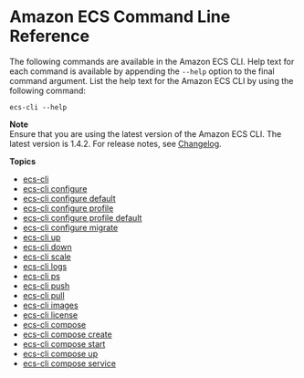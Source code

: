# Amazon ECS Command Line Reference<a name="ECS_CLI_reference"></a>

The following commands are available in the Amazon ECS CLI\. Help text for each command is available by appending the `--help` option to the final command argument\. List the help text for the Amazon ECS CLI by using the following command:

```
ecs-cli --help
```

**Note**  
Ensure that you are using the latest version of the Amazon ECS CLI\. The latest version is 1\.4\.2\. For release notes, see [Changelog](https://github.com/aws/amazon-ecs-cli/blob/master/CHANGELOG.md)\.

**Topics**
+ [ecs\-cli](cmd-ecs-cli.md)
+ [ecs\-cli configure](cmd-ecs-cli-configure.md)
+ [ecs\-cli configure default](cmd-ecs-cli-configure-default.md)
+ [ecs\-cli configure profile](cmd-ecs-cli-configure-profile.md)
+ [ecs\-cli configure profile default](cmd-ecs-cli-configure-profile-default.md)
+ [ecs\-cli configure migrate](cmd-ecs-cli-configure-migrate.md)
+ [ecs\-cli up](cmd-ecs-cli-up.md)
+ [ecs\-cli down](cmd-ecs-cli-down.md)
+ [ecs\-cli scale](cmd-ecs-cli-scale.md)
+ [ecs\-cli logs](cmd-ecs-cli-logs.md)
+ [ecs\-cli ps](cmd-ecs-cli-ps.md)
+ [ecs\-cli push](cmd-ecs-cli-push.md)
+ [ecs\-cli pull](cmd-ecs-cli-pull.md)
+ [ecs\-cli images](cmd-ecs-cli-images.md)
+ [ecs\-cli license](cmd-ecs-cli-license.md)
+ [ecs\-cli compose](cmd-ecs-cli-compose.md)
+ [ecs\-cli compose create](cmd-ecs-cli-compose-create.md)
+ [ecs\-cli compose start](cmd-ecs-cli-compose-start.md)
+ [ecs\-cli compose up](cmd-ecs-cli-compose-up.md)
+ [ecs\-cli compose service](cmd-ecs-cli-compose-service.md)